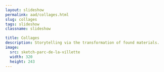 ```yaml
---
layout: slideshow
permalink: aad/collages.html
slug: collages
tags: slideshow
classname: slideshow

title: Collages
description: Storytelling via the transformation of found materials.
image:
  src: sketch-parc-de-la-villette
  width: 320
  height: 243
---
```

<style>
  slideshow-carousel {
    --figcaption-place-self: center;
  }

  @media (orientation: landscape) {
    slideshow-carousel {
      --counter-place-self: center;
    }

    /* Ensures portrait and landdscape are the same size. */
    .slideshow {
      --img-max-inline-size: 100vh; 
    }
  }

  h2 + p {
    margin-block-start: 0;
  }
</style>

